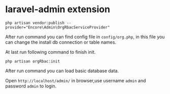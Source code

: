 laravel-admin extension
======
```
php artisan vendor:publish --provider="Encore\Admin\OrgRbacServiceProvider"
```
After run command you can find config file in `config/org.php`, in this file you can change the install db connection or table names.

At last run following command to finish init.
```
php artisan orgRbac:init
```
After run command you can load basic database data.

Open `http://localhost/admin/` in browser,use username `admin` and password `admin` to login.


